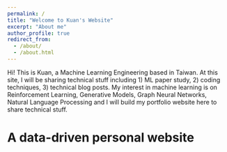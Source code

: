 ```yaml
---
permalink: /
title: "Welcome to Kuan's Website"
excerpt: "About me"
author_profile: true
redirect_from: 
  - /about/
  - /about.html
---
```


Hi! This is Kuan, a Machine Learning Engineering based in Taiwan. 
At this site, I will be sharing technical stuff including 1) ML paper study, 2) coding techniques, 3) technical blog posts.
My interest in machine learning is on Reinforcement Learning, Generative Models, Graph Neural Networks, Natural Language Processing and 
I will build my portfolio website here to share technical stuff.

A data-driven personal website
======
